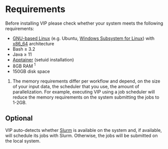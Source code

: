 # Requirements
Before installing VIP please check whether your system meets the following requirements:

- [GNU-based Linux](https://en.wikipedia.org/wiki/Linux_distribution#Widely_used_GNU-based_or_GNU-compatible_distributions) (e.g. Ubuntu, [Windows Subsystem for Linux](https://learn.microsoft.com/en-us/windows/wsl/about)) with [x86_64](https://en.wikipedia.org/wiki/X86-64) architecture
- Bash ≥ 3.2
- Java ≥ 11
- [Apptainer](https://apptainer.org/docs/admin/main/installation.html#install-from-pre-built-packages) (setuid installation)
- 8GB RAM <sup>1</sup>
- 150GB disk space

1) The memory requirements differ per workflow and depend, on the size of your input data, the scheduler that you use, the amount of parallelization. For example, executing VIP using a job scheduler will reduce the memory requirements on the system submitting the jobs to 1-2GB.

## Optional
VIP auto-detects whether [Slurm](https://slurm.schedmd.com/overview.html) is available on the system and, if available, will schedule its jobs with Slurm. Otherwise, the jobs will be submitted on the local system. 
